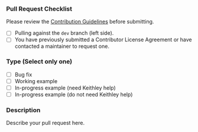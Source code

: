 
### Pull Request Checklist

Please review the [Contribution Guidelines](https://github.com/tektronix/keithley#contributing) before submitting.

- [ ] Pulling against the `dev` branch (left side).
- [ ] You have previously submitted a Contributor License Agreement or have contacted a maintainer to request one.

### Type (Select only one)

- [ ] Bug fix
- [ ] Working example
- [ ] In-progress example (need Keithley help)
- [ ] In-progress example (do not need Keithley help)

### Description

Describe your pull request here.

<!-- Modified by Tektronix. Original Content developed by the angular-translate team and Pascal Precht and their Pull Request Template available at https://github.com/angular-translate/angular-translate -->
